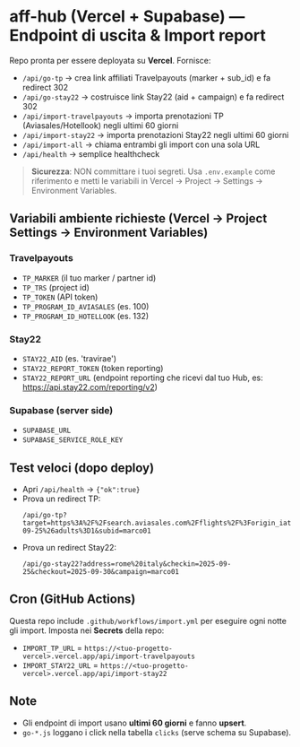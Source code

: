 # aff-hub (Vercel + Supabase) — Endpoint di uscita & Import report
Repo pronta per essere deployata su **Vercel**. Fornisce:
- `/api/go-tp`      → crea link affiliati Travelpayouts (marker + sub_id) e fa redirect 302
- `/api/go-stay22`  → costruisce link Stay22 (aid + campaign) e fa redirect 302
- `/api/import-travelpayouts` → importa prenotazioni TP (Aviasales/Hotellook) negli ultimi 60 giorni
- `/api/import-stay22`        → importa prenotazioni Stay22 negli ultimi 60 giorni
- `/api/import-all`           → chiama entrambi gli import con una sola URL
- `/api/health`               → semplice healthcheck

> **Sicurezza**: NON committare i tuoi segreti. Usa `.env.example` come riferimento e metti
> le variabili in Vercel → Project → Settings → Environment Variables.

## Variabili ambiente richieste (Vercel → Project Settings → Environment Variables)

### Travelpayouts
- `TP_MARKER` (il tuo marker / partner id)
- `TP_TRS` (project id)
- `TP_TOKEN` (API token)
- `TP_PROGRAM_ID_AVIASALES` (es. 100)
- `TP_PROGRAM_ID_HOTELLOOK` (es. 132)

### Stay22
- `STAY22_AID` (es. 'travirae')
- `STAY22_REPORT_TOKEN` (token reporting)
- `STAY22_REPORT_URL` (endpoint reporting che ricevi dal tuo Hub, es: https://api.stay22.com/reporting/v2)

### Supabase (server side)
- `SUPABASE_URL`
- `SUPABASE_SERVICE_ROLE_KEY`

## Test veloci (dopo deploy)
- Apri `/api/health` → `{"ok":true}`
- Prova un redirect TP:
  ```
  /api/go-tp?target=https%3A%2F%2Fsearch.aviasales.com%2Fflights%2F%3Forigin_iata%3DMIL%26destination_iata%3DLON%26depart_date%3D2025-09-25%26adults%3D1&subid=marco01
  ```
- Prova un redirect Stay22:
  ```
  /api/go-stay22?address=rome%20italy&checkin=2025-09-25&checkout=2025-09-30&campaign=marco01
  ```

## Cron (GitHub Actions)
Questa repo include `.github/workflows/import.yml` per eseguire ogni notte gli import.
Imposta nei **Secrets** della repo:
- `IMPORT_TP_URL` = `https://<tuo-progetto-vercel>.vercel.app/api/import-travelpayouts`
- `IMPORT_STAY22_URL` = `https://<tuo-progetto-vercel>.vercel.app/api/import-stay22`

## Note
- Gli endpoint di import usano **ultimi 60 giorni** e fanno **upsert**.
- `go-*.js` loggano i click nella tabella `clicks` (serve schema su Supabase).
